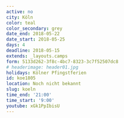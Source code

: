 ```yaml
---
active: no
city: Köln
color: teal
color_secondary: grey
date_end: 2018-05-22
date_start: 2018-05-25
days: 4
deadline: 2018-05-15
extends: _layouts.camps
form: 5133d262-3f8c-4bc7-8323-3c7f52507dc8
# headerimage: header01.jpg
holidays: Kölner Pfingstferien
id: koe1805
location: Noch nicht bekannt
slug: koeln
time_end: '21:00'
time_start: '9:00'
youtube: xGk1PpIbisU
---
```

